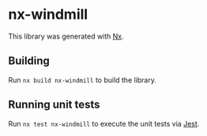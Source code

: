 # nx-windmill

This library was generated with [Nx](https://nx.dev).

## Building

Run `nx build nx-windmill` to build the library.

## Running unit tests

Run `nx test nx-windmill` to execute the unit tests via [Jest](https://jestjs.io).
